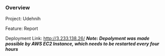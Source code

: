 ### Overview
Project: Udehnih

Feature: Report

Deployment Link: http://3.233.138.26/
***Note: Depolyment was made possible by AWS EC2 Instance, which needs to be restarted every four hours***
